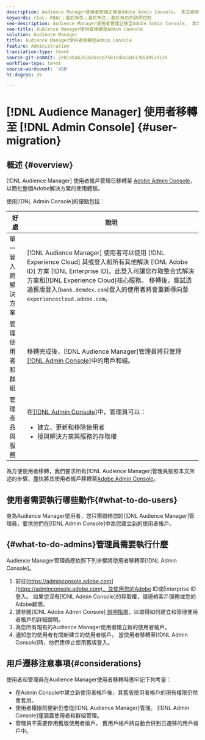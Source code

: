 ```yaml
---
description: Audience Manager使用者管理正移至Adobe Admin Console。 本文將說明您需要做什麼來準備使用者移轉，以及移轉完成後將會變更什麼。
keywords: rbac; RBAC；基於角色；基於角色；基於角色的訪問控制
seo-description: Audience Manager使用者管理正移至Adobe Admin Console。 本文將說明您需要做什麼來準備使用者移轉，以及移轉完成後將會變更什麼。
seo-title: Audience Manager使用者移轉至Admin Console
solution: Audience Manager
title: Audience Manager使用者移轉至Admin Console
feature: Administration
translation-type: tm+mt
source-git-commit: 2e01abab2616daccd7581cdaa18417650951d139
workflow-type: tm+mt
source-wordcount: '450'
ht-degree: 3%

---
```



# [!DNL Audience Manager] 使用者移轉至  [!DNL Admin Console] {#user-migration}

## 概述 {#overview}

[!DNL Audience Manager] 使用者帳戶管理已移轉至 [Adobe Admin Console](https://helpx.adobe.com/tw/enterprise/using/admin-console.html)，以簡化整個Adobe解決方案的使用體驗。

使用[!DNL Admin Console]的優點包括：

| 好處 | 說明 |
|---|---|
| 單一登入 跨解決方案 | [!DNL Audience Manager] 使用者可以使用 [!DNL Experience Cloud] 其或登入和所有其他解決 [!DNL Adobe ID] 方案 [!DNL Enterprise ID]。此登入可讓您存取整合式解決方案和[!DNL Experience Cloud]核心服務。 移轉後，嘗試透過舊版登入(`bank.demdex.com`)登入的使用者將會重新導向至`experiencecloud.adobe.com`。 |
| 管理使用者和群組 | 移轉完成後，[!DNL Audience Manager]管理員將只管理[[!DNL Admin Console]](http://adminconsole.adobe.com/enterprise/)中的用戶和組。 |
| 管理產品與服務 | 在[[!DNL Admin Console]](http://adminconsole.adobe.com/enterprise/)中，管理員可以： <ul><li>建立、更新和移除使用者</li><li>授與解決方案與服務的存取權</li></ul> |

為方便使用者移轉，我們要求所有[!DNL Audience Manager]管理員依照本文所述的步驟，盡快將其使用者帳戶移轉至[Adobe Admin Console](https://helpx.adobe.com/enterprise/using/admin-console.html)。

## 使用者需要執行哪些動作{#what-to-do-users}

身為Audience Manager使用者，您只需聯絡您的[!DNL Audience Manager]管理員，要求他們在[!DNL Admin Console]中為您建立新的使用者帳戶。

## {#what-to-do-admins}管理員需要執行什麼

Audience Manager管理員應依照下列步驟將使用者移轉至[!DNL Admin Console]。

1. 前往[https://adminconsole.adobe.com](https://adminconsole.adobe.com)，並使用您的Adobe ID或Enterprise ID登入。 如果您沒有[!DNL Admin Console]的存取權，請連絡客戶服務或您的Adobe顧問。
2. 請參閱[!DNL Adobe Admin Console] [說明指南](https://helpx.adobe.com/enterprise/admin-guide.html/enterprise/using/users.ug.html)，以取得如何建立和管理使用者帳戶的詳細說明。
3. 為您所有現有的Audience Manager使用者建立新的使用者帳戶。
4. 通知您的使用者有關新建立的使用者帳戶。 當使用者移轉至[!DNL Admin Console]時，他們應停止使用舊版登入。

## 用戶遷移注意事項{#considerations}

使用者和管理員在Audience Manager使用者移轉時應牢記下列考量：

* 在Admin Console中建立新使用者帳戶後，其舊版使用者帳戶的現有權限仍然會套用。
* 使用者權限的更新仍會從[!DNL Audience Manager]管理。 [!DNL Admin Console]僅涵蓋使用者和群組管理。
* 管理員不需要停用舊版使用者帳戶。 舊用戶帳戶將自動合併到已遷移的用戶帳戶中。
